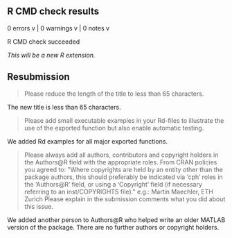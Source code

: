 ## R CMD check results

0 errors v | 0 warnings v | 0 notes v

R CMD check succeeded

*This will be a new R extension.*

## Resubmission

  > Please reduce the length of the title to less than 65 characters.

The new title is less than 65 characters.

  > Please add small executable examples in your Rd-files to illustrate the
use of the exported function but also enable automatic testing.

We added Rd examples for all major exported functions.

  > Please always add all authors, contributors and copyright holders in the 
  Authors@R field with the appropriate roles. From CRAN policies you agreed to:
  "Where copyrights are held by an entity other than the package authors,
  this should preferably be indicated via ‘cph’ roles in the ‘Authors@R’
  field, or using a ‘Copyright’ field (if necessary referring to an
  inst/COPYRIGHTS file)."
  e.g.: Martin Maechler, ETH Zurich
  Please explain in the submission comments what you did about this issue.

We added another person to Authors@R who helped write an older MATLAB version of the package. There are no further authors or copyright holders.
